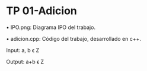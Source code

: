 # TP 01-Adicion

• IPO.png: Diagrama IPO del trabajo.

• adicion.cpp: Código del trabajo, desarrollado en c++. 

  Input: a, b ϵ Z
  
  Output: a+b ϵ Z
